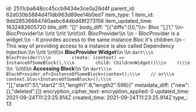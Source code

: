 id: 2511cba648cc45ccb9434e3ce0a26d4f
parent_id: 62d030b5884d411db963d89ee14b0ed7
item_type: 1
item_id: 9dd28536664740aebc64dbd48f273156
item_updated_time: 1632482605720
title_diff: "[]"
body_diff: "[{\"diffs\":[[0,\"\\\n- Bloc \"],[1,\"   \\\n- BlocProvider\\\n    \\\n\\t&nbsp;\\\n\\t&nbsp;\\\n\\t\\\n1.  BlocProvider\\\n    \\\n    - BlocProvider is a widget.\\\n    - It provides access to the same instance Bloc it's children.\\\n    - This way of providing access to a instance is also called Dependency Injection.\\\n    \\\n\\t&nbsp;\\\n\\t\\\n    **BlocProvider Widget**\\\n    \\\n    ```dart\\\n    BlocProvider(\\\n        create: (context) => InstanceOfSomeBlock(),\\\n        child: ChildrenWidget()\\\n    )\\\n    ```\\\n    &nbsp;\\\n\\t\\\n    **Accessing Block**\\\n    \\\n    ```dart\\\n    BlockProvider.of<InstanceOfSomeBlock>(context);\\\n    // or\\\n    context.bloc<InstanceOfSomeBlock>();\\\n    ```\"]],\"start1\":51,\"start2\":51,\"length1\":8,\"length2\":596}]"
metadata_diff: {"new":{},"deleted":[]}
encryption_cipher_text: 
encryption_applied: 0
updated_time: 2021-09-24T11:23:25.914Z
created_time: 2021-09-24T11:23:25.914Z
type_: 13